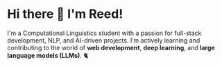 # Hi there 👋 I'm Reed!

I'm a Computational Linguistics student with a passion for full-stack development, NLP, and AI-driven projects. I’m actively learning and contributing to the world of **web development**, **deep learning**, and **large language models (LLMs)**. 🐈
